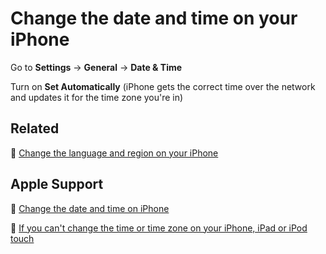 # Change the date and time on your iPhone

Go to **Settings** → **General** → **Date & Time**

Turn on **Set Automatically** (iPhone gets the correct time over the network and updates it for the time zone you're in)

## Related

:paperclip: [Change the language and region on your iPhone](change-the-language-and-region-on-your-iphone.md)

## Apple Support

:link: [Change the date and time on iPhone](https://support.apple.com/guide/iphone/change-the-date-and-time-iph65f82af3e/ios)

:link: [If you can't change the time or time zone on your iPhone, iPad or iPod touch](https://support.apple.com/en-us/HT203483)
